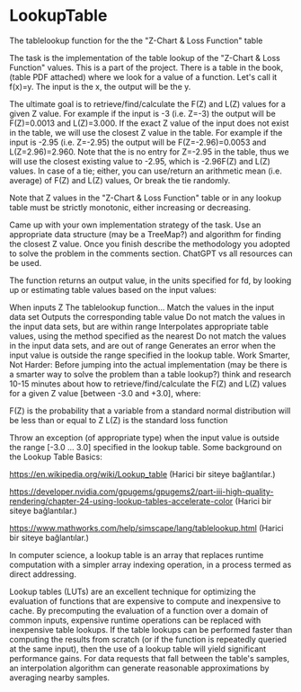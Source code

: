 # LookupTable
The tablelookup function for the the "Z-Chart &amp; Loss Function" table 

The task is the implementation of the table lookup of the "Z-Chart & Loss Function" values. This is a part of the project. There is a table in the book, (table PDF attached) where we look for a value of a function. Let's call it f(x)=y. The input is the x, the output will be the y.

The ultimate goal is to retrieve/find/calculate the F(Z) and L(Z) values for a given Z value. For example if the input is -3 (i.e. Z=-3) the output will be F(Z)=0.0013 and L(Z)=3.000. If the exact Z value of the input does not exist in the table, we will use the closest Z value in the table. For example if the input is -2.95 (i.e. Z=-2.95) the output will be F(Z=-2.96)=0.0053 and L(Z=2.96)=2.960. Note that the is no entry for Z=-2.95 in the table, thus we will use the closest existing value to -2.95, which is -2.96F(Z) and L(Z) values. In case of a tie; either, you can use/return an arithmetic mean (i.e. average) of F(Z) and L(Z) values, Or break the tie randomly.

Note that Z values in the "Z-Chart & Loss Function" table or in any lookup table must be strictly monotonic, either increasing or decreasing.

Came up with your own implementation strategy of the task. Use an appropriate data structure (may be a TreeMap?) and algorithm for finding the closest Z value.  Once you finish describe the methodology you adopted to solve the problem in the comments section. ChatGPT vs all resources can be used.



The function returns an output value, in the units specified for fd, by looking up or estimating table values based on the input values:

When inputs Z
The tablelookup function...
Match the values in the input data set	Outputs the corresponding table value
Do not match the values in the input data sets, but are within range	Interpolates appropriate table values, using the method specified as the nearest
Do not match the values in the input data sets, and are out of range	Generates an error when the input value is outside the range specified in the lookup table.
Work Smarter, Not Harder: Before jumping into the actual implementation (may be there is a smarter way to solve the problem than a table lookup?) think and research 10-15 minutes about how to retrieve/find/calculate the F(Z) and L(Z) values for a given Z value [between -3.0 and +3.0], where:

F(Z) is the probability that a variable from a standard normal distribution will be less than or equal to Z
L(Z) is the standard loss function


Throw an exception (of appropriate type) when the input value is outside the range [-3.0 ... 3.0] specified in the lookup table. Some background on the Lookup Table Basics:

https://en.wikipedia.org/wiki/Lookup_table (Harici bir siteye bağlantılar.)

https://developer.nvidia.com/gpugems/gpugems2/part-iii-high-quality-rendering/chapter-24-using-lookup-tables-accelerate-color (Harici bir siteye bağlantılar.)

https://www.mathworks.com/help/simscape/lang/tablelookup.html (Harici bir siteye bağlantılar.)

In computer science, a lookup table is an array that replaces runtime computation with a simpler array indexing operation, in a process termed as direct addressing.

Lookup tables (LUTs) are an excellent technique for optimizing the evaluation of functions that are expensive to compute and inexpensive to cache. By precomputing the evaluation of a function over a domain of common inputs, expensive runtime operations can be replaced with inexpensive table lookups. If the table lookups can be performed faster than computing the results from scratch (or if the function is repeatedly queried at the same input), then the use of a lookup table will yield significant performance gains.  For data requests that fall between the table's samples, an interpolation algorithm can generate reasonable approximations by averaging nearby samples.